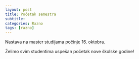 ```yaml
---
layout: post
title: Početak semestra
subtitle: 
categories: Razno
tags: [razno]
---
```


Nastava na master studijama počinje 16. oktobra.

Želimo svim studentima uspešan početak nove školske godine!
